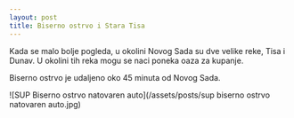 ```yaml
---
layout: post
title: Biserno ostrvo i Stara Tisa
---
```


Kada se malo bolje pogleda, u okolini Novog Sada su dve velike reke, Tisa i
Dunav. U okolini tih reka mogu se naci poneka oaza za kupanje.

Biserno ostrvo je udaljeno oko 45 minuta od Novog Sada.

![SUP Biserno ostrvo natovaren auto](/assets/posts/sup biserno ostrvo natovaren auto.jpg)
